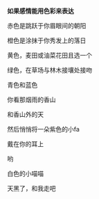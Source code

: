 **如果感情能用色彩来表达**



赤色是跳跃于你眉眼间的朝阳

橙色是涂抹于你秀发上的落日

黄色，麦田或油菜花田且选一个

绿色，在草场与林木接壤处接吻

青色和蓝色

你看那烟雨的香山

和香山外的天

然后悄悄将一朵紫色的小fa

戴在你的耳上

哟

白色的小喵喵

天黑了，和我走吧